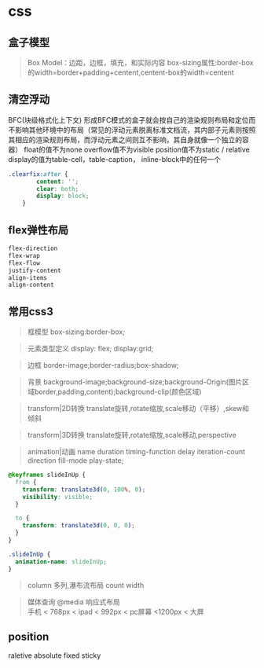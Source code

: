 # css

## 盒子模型
> Box Model：边距，边框，填充，和实际内容
> box-sizing属性:border-box的width=border+padding+centent,centent-box的width=centent

## 清空浮动
BFC(块级格式化上下文)
形成BFC模式的盒子就会按自己的渲染规则布局和定位而不影响其他环境中的布局（常见的浮动元素脱离标准文档流，其内部子元素则按照其相应的渲染规则布局，而浮动元素之间则互不影响，其自身就像一个独立的容器）
float的值不为none
overflow值不为visible
position值不为static / relative
display的值为table-cell，table-caption， inline-block中的任何一个

```css
.clearfix:after {
        content: '';
        clear: both;
        display: block;
    }
```

## flex弹性布局

```css
flex-direction
flex-wrap
flex-flow
justify-content
align-items
align-content
```

## 常用css3
> 框模型 box-sizing:border-box; 

> 元素类型定义 display: flex; display:grid;

> 边框 border-image;border-radius;box-shadow;

> 背景 background-image;background-size;background-Origin(图片区域border,padding,content);background-clip(颜色区域)

> transform|2D转换 translate旋转,rotate缩放,scale移动（平移）,skew和倾斜

> transform|3D转换 translate旋转,rotate缩放,scale移动,perspective

> animation|动画 name duration timing-function delay iteration-count direction fill-mode play-state;

```css
@keyframes slideInUp {
  from {
    transform: translate3d(0, 100%, 0);
    visibility: visible;
  }

  to {
    transform: translate3d(0, 0, 0);
  }
}

.slideInUp {
  animation-name: slideInUp;
}
```

> column 多列,瀑布流布局 count width

> 媒体查询 @media 响应式布局 	
手机 < 768px < ipad < 992px < pc屏幕 <1200px < 大屏

## position

raletive
absolute
fixed
sticky

